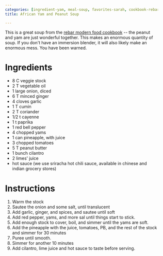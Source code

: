 ```yaml
---
categories: [ingredient-yam, meal-soup, favorites-sarah, cookbook-rebar-modern-food-coo]
title: African Yam and Peanut Soup

---
```

This is a great soup from the [rebar modern food cookbook](rebar-modern-food-cookbook.html) -- the peanut and yam are just wonderful together.  This makes an enormous quantity of soup.  If you don't have an immersion blender, it will also likely make an enormous mess.  You have been warned.

# Ingredients

* 8 C veggie stock
* 2 T vegetable oil
* 1 large onion, diced
* 6 T minced ginger
* 4 cloves garlic
* 1 T cumin
* 2 T coriander
* 1/2 t cayenne
* 1 t paprika
* 1 red bell pepper
* 4 chopped yams
* 1 can pineapple, with juice
* 3 chopped tomatoes
* 5 T peanut butter
* 1 bunch cilantro
* 2 limes' juice
* hot sauce (we use sriracha hot chili sauce, available in chinese and indian grocery stores)

# Instructions

 1. Warm the stock
 1. Sautee the onion and some salt, until translucent
 1. Add garlic, ginger, and spices, and sautee until soft
 1. Add red pepper, yams, and more sal until things start to stick.
 1. Add enough stock to cover, boil, and simmer until the yams are soft.
 1. Add the pineapple with the juice, tomatoes, PB, and the rest of the stock and simmer for 30 minutes
 1. Puree until smooth.
 1. Simmer for another 10 minutes
 1. Add cilantro, lime juice and hot sauce to taste before serving.
